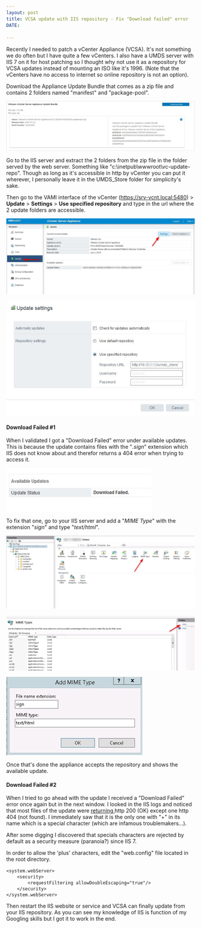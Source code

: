 ```yaml
---
layout: post
title: VCSA update with IIS repository - Fix "Download failed" error
DATE: 

---
```

Recently I needed to patch a vCenter Appliance (VCSA). It's not something we do often but I have quite a few vCenters. I also have a UMDS server with IIS 7 on it for host patching so I thought why not use it as a repository for VCSA updates instead of mounting an ISO like it's 1996. (Note that the vCenters have no access to internet so online repository is not an option).

Download the Appliance Update Bundle that comes as a zip file and contains 2 folders named "manifest" and "package-pool".

![](/img/repo-iis-vcsa1.JPG)

Go to the IIS server and extract the 2 folders from the zip file in the folder served by the web server. Something like "c:\\inetpub\\wwwroot\\vc-update-repo". Though as long as it's accessible in http by vCenter you can put it wherever, I personally leave it in the UMDS_Store folder for simplicity's sake.

Then go to the VAMI interface of the vCenter (https://srv-vcnt.local:5480) > **Update** > **Settings** > **Use specified repository** and type in the url where the 2 update folders are accessible.

![](/img/repo-iis-vcsa2.jpg)

![](/img/repo-iis-vcsa3.jpg)

#### Download Failed #1

When I validated I got a "Download Failed" error under available updates. This is because the update contains files with the "_.sign_" extension which IIS does not know about and therefor returns a 404 error when trying to access it.

![](/img/repo-iis-vcsa4.jpg)

To fix that one, go to your IIS server and add a "_MIME Type_" with the extension "_sign_" and type "_text/html_".

![](/img/repo-iis-vcsa5.jpg)

![](/img/repo-iis-vcsa6.jpg)

![](/img/repo-iis-vcsa7.jpg)

Once that's done the appliance accepts the repository and shows the available update.

#### Download Failed #2

When I tried to go ahead with the update I received a "Download Failed" error once again but in the next window. I looked in the IIS logs and noticed that most files of the update were [returning ](https://en.wikipedia.org/wiki/List_of_HTTP_status_codes)http 200 (OK) except one http 404 (not found). I immediately saw that it is the only one with "+" in its name which is a special character (which are infamous troublemakers...).

After some digging I discovered that specials characters are rejected by default as a security measure (paranoia?) since IIS 7.

In order to allow the 'plus' characters, edit the "web.config" file located in the root directory.

    <system.webServer>
        <security>
            <requestFiltering allowDoubleEscaping="true"/>
        </security>
    </system.webServer>

Then restart the IIS website or service and VCSA can finally update from your IIS repository. As you can see my knowledge of IIS is function of my Googling skills but I got it to work in the end.